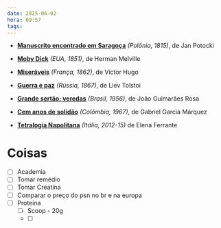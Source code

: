 ```yaml
---
date: 2025-06-02
hora: 09:57
tags:
---
```

- **[Manuscrito encontrado em Saragoça](https://substack.com/redirect/ef7c6fc0-64ca-42e6-a9f7-6e50500aec82?j=eyJ1IjoiMzR1cHA1In0.6xrRCMI39zd5j_lIJpYhevTW5097thHGhGSowMSgUFE)** _(Polônia, 1815)_, de Jan Potocki
    
- **[Moby Dick](https://substack.com/redirect/dd31f56b-03d1-48e2-a18d-a29861e943ff?j=eyJ1IjoiMzR1cHA1In0.6xrRCMI39zd5j_lIJpYhevTW5097thHGhGSowMSgUFE)** _(EUA, 1851)_, de Herman Melville
    
- **[Miseráveis](https://substack.com/redirect/1d1ef19a-c68b-40a1-942d-c8dea906c22a?j=eyJ1IjoiMzR1cHA1In0.6xrRCMI39zd5j_lIJpYhevTW5097thHGhGSowMSgUFE)** _(França, 1862)_, de Victor Hugo
    
- **[Guerra e paz](https://substack.com/redirect/c8e3ae7f-edf5-42b7-a8bb-28ab248b3086?j=eyJ1IjoiMzR1cHA1In0.6xrRCMI39zd5j_lIJpYhevTW5097thHGhGSowMSgUFE)** _(Rússia, 1867)_, de Liev Tolstoi
    
- **[Grande sertão: veredas](https://substack.com/redirect/4cdfa4a2-5887-42ab-8f34-e97eb54fe279?j=eyJ1IjoiMzR1cHA1In0.6xrRCMI39zd5j_lIJpYhevTW5097thHGhGSowMSgUFE)** _(Brasil, 1956)_, de João Guimarães Rosa
    
- **[Cem anos de solidão](https://substack.com/redirect/5d110d44-7e2b-490f-871c-324377b6bc29?j=eyJ1IjoiMzR1cHA1In0.6xrRCMI39zd5j_lIJpYhevTW5097thHGhGSowMSgUFE)** _(Colômbia, 1967)_, de Gabriel Garcia Márquez
    
- **[Tetralogia Napolitana](https://substack.com/redirect/3c0fc022-7d81-4167-b7b5-eddb139288d4?j=eyJ1IjoiMzR1cHA1In0.6xrRCMI39zd5j_lIJpYhevTW5097thHGhGSowMSgUFE)** _(Itália, 2012-15)_ de Elena Ferrante



# Coisas
- [ ] Academia
- [ ] Tomar remédio
- [ ] Tomar Creatina
- [ ] Comparar o preço do psn no br e na europa
- [ ] Proteina
	- [ ] Scoop - 20g
	- [ ] 